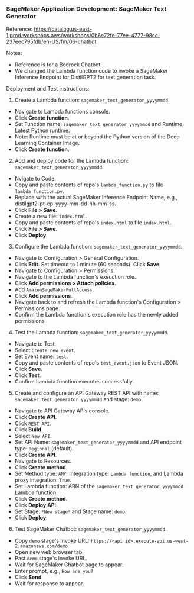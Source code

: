 ### SageMaker Application Development: SageMaker Text Generator

Reference: https://catalog.us-east-1.prod.workshops.aws/workshops/0b6e72fe-77ee-4777-98cc-237eec795fdb/en-US/fm/06-chatbot

Notes:
- Reference is for a Bedrock Chatbot.
- We changed the Lambda function code to invoke a SageMaker Inference Endpoint for DistilGPT2 for text generation task.

Deployment and Test instructions:

1. Create a Lambda function: `sagemaker_text_generator_yyyymmdd`.

- Navigate to Lambda functions console.
- Click **Create function**.
- Set Function name: `sagemaker_text_generator_yyyymmdd` and Runtime: Latest Python runtime.
- Note: Runtime must be at or beyond the Python version of the Deep Learning Container Image.
- Click **Create function**.

2. Add and deploy code for the Lambda function: `sagemaker_text_generator_yyyymmdd`.

- Nvigate to Code.
- Copy and paste contents of repo's `lambda_function.py` to file `lambda_function.py`.
- Replace <SageMaker Inference Endpoint Name> with the actual SageMaker Inference Endpoint Name, e.g., distilgpt2-pt-ep-yyyy-mm-dd-hh-mm-ss.
- Click **File > Save**.
- Create a new file: `index.html`.
- Copy and paste contents of repo's `index.html` to file `index.html`.
- Click **File > Save**.
- Click **Deploy**.

3. Configure the Lambda function: `sagemaker_text_generator_yyyymmdd`.

- Navigate to Configuration > General Configuration.
- Click **Edit**.  Set timeout to 1 minute (60 seconds). Click **Save**.
- Navigate to Configuration > Permissions.
- Navigate to the Lambda function's exeuction role.
- Click **Add permissions > Attach policies**.
- Add `AmazonSageMakerFullAccess`.
- Click **Add permissions**.
- Navigate back to and refresh the Lambda function's Configuration > Permissions page.
- Confirm the Lambda function's execution role has the newly added permissions.

4. Test the Lambda function: `sagemaker_text_generator_yyyymmdd`.

- Navigate to Test.
- Select `Create new event`.
- Set Event name: `test`.
- Copy and paste contents of repo's `test_event.json` to Event JSON.
- Click **Save**.
- Click **Test**.
- Confirm Lambda function executes successfully.

5. Create and configure an API Gateway REST API with name: `sagemaker_text_generator_yyyymmdd` and stage: `demo`.

- Navigate to API Gateway APIs console.
- Click **Create API**.
- Click `REST API`.
- Click **Build**.
- Select `New API`.
- Set API Name: `sagemaker_text_generator_yyyymmdd` and API endpoint type: `Regional` (default).
- Click **Create API**.
- Navigate to Resources.
- Click **Create method**.
- Set Method type: `ANY`, Integration type: `Lambda function`, and Lambda proxy integration: `True`.
- Set Lambda function: ARN of the `sagemaker_text_generator_yyyymmdd` Lambda function.
- Click **Create method**.
- Click **Deploy API**.
- Set Stage: `*New stage*` and Stage name: `demo`.
- Click **Deploy**.

6. Test SageMaker Chatbot: `sagemaker_text_generator_yyyymmdd`.

- Copy `demo` stage's Invoke URL: `https://<api id>.execute-api.us-west-2.amazonaws.com/demo`
- Open new web browser tab.
- Past `demo` stage's Invoke URL.
- Wait for SageMaker Chatbot page to appear.
- Enter prompt, e.g., `How are you?`
- Click **Send**.
- Wait for response to appear.
